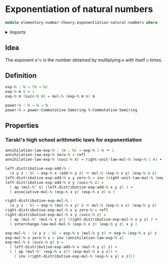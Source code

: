 # Exponentiation of natural numbers

```agda
module elementary-number-theory.exponentiation-natural-numbers where
```

<details><summary>Imports</summary>

```agda
open import commutative-algebra.powers-of-elements-commutative-semirings

open import elementary-number-theory.addition-natural-numbers
open import elementary-number-theory.commutative-semiring-of-natural-numbers
open import elementary-number-theory.multiplication-natural-numbers
open import elementary-number-theory.natural-numbers

open import foundation.identity-types
```

</details>

## Idea

The exponent `m^n` is the number obtained by multiplying `m` with itself `n`
times.

## Definition

```agda
exp-ℕ : ℕ → (ℕ → ℕ)
exp-ℕ m 0 = 1
exp-ℕ m (succ-ℕ n) = mul-ℕ (exp-ℕ m n) m
```

```agda
power-ℕ : ℕ → ℕ → ℕ
power-ℕ = power-Commutative-Semiring ℕ-Commutative-Semiring
```

## Properties

### Tarski's high school arithmetic laws for exponentiation

```agda
annihilation-law-exp-ℕ : (n : ℕ) → exp-ℕ 1 n ＝ 1
annihilation-law-exp-ℕ zero-ℕ = refl
annihilation-law-exp-ℕ (succ-ℕ n) = right-unit-law-mul-ℕ (exp-ℕ 1 n) ∙ annihilation-law-exp-ℕ n

left-distributive-exp-add-ℕ :
  (x y z : ℕ) → exp-ℕ x (add-ℕ y z) ＝ mul-ℕ (exp-ℕ x y) (exp-ℕ x z)
left-distributive-exp-add-ℕ x y zero-ℕ = inv (right-unit-law-mul-ℕ (exp-ℕ x y))
left-distributive-exp-add-ℕ x y (succ-ℕ z) =
  ( ap (mul-ℕ' x) (left-distributive-exp-add-ℕ x y z) ) ∙
  ( associative-mul-ℕ (exp-ℕ x y) (exp-ℕ x z) x )

right-distributive-exp-mul-ℕ :
  (x y z : ℕ) → exp-ℕ (mul-ℕ x y) z ＝ mul-ℕ (exp-ℕ x z) (exp-ℕ y z)
right-distributive-exp-mul-ℕ x y zero-ℕ = refl
right-distributive-exp-mul-ℕ x y (succ-ℕ z) =
  ( ap (mul-ℕ' (mul-ℕ x y)) (right-distributive-exp-mul-ℕ x y z) ) ∙
  ( interchange-law-mul-mul-ℕ (exp-ℕ x z) (exp-ℕ y z) x y )

exp-mul-ℕ : (x y z : ℕ) → exp-ℕ x (mul-ℕ y z) ＝ exp-ℕ (exp-ℕ x y) z
exp-mul-ℕ x zero-ℕ z = inv (annihilation-law-exp-ℕ z)
exp-mul-ℕ x (succ-ℕ y) z =
  ( left-distributive-exp-add-ℕ x (mul-ℕ y z) z) ∙
  ( ( ap (mul-ℕ' (exp-ℕ x z)) (exp-mul-ℕ x y z)) ∙
    ( inv (right-distributive-exp-mul-ℕ (exp-ℕ x y) x z)))
```
